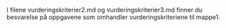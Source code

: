 I filene vurderingskriterier2.md og vurderingskriterier3.md finner du besvarelse på oppgavene som omhandler vurderingskriteriene til mappe1. 